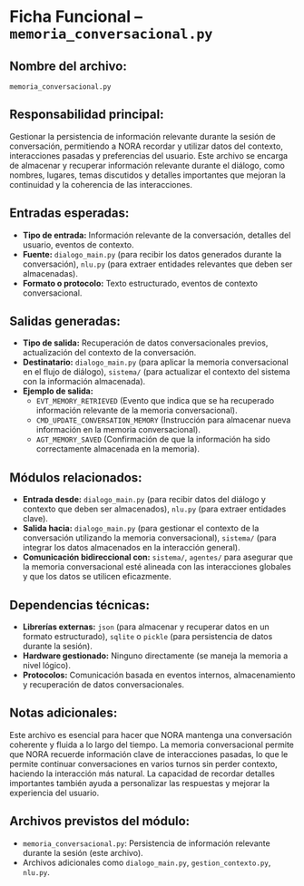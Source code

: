 # Ficha Funcional – `memoria_conversacional.py`

## Nombre del archivo:
`memoria_conversacional.py`

## Responsabilidad principal:
Gestionar la persistencia de información relevante durante la sesión de conversación, permitiendo a NORA recordar y utilizar datos del contexto, interacciones pasadas y preferencias del usuario. Este archivo se encarga de almacenar y recuperar información relevante durante el diálogo, como nombres, lugares, temas discutidos y detalles importantes que mejoran la continuidad y la coherencia de las interacciones.

## Entradas esperadas:
- **Tipo de entrada:** Información relevante de la conversación, detalles del usuario, eventos de contexto.
- **Fuente:** `dialogo_main.py` (para recibir los datos generados durante la conversación), `nlu.py` (para extraer entidades relevantes que deben ser almacenadas).
- **Formato o protocolo:** Texto estructurado, eventos de contexto conversacional.

## Salidas generadas:
- **Tipo de salida:** Recuperación de datos conversacionales previos, actualización del contexto de la conversación.
- **Destinatario:** `dialogo_main.py` (para aplicar la memoria conversacional en el flujo de diálogo), `sistema/` (para actualizar el contexto del sistema con la información almacenada).
- **Ejemplo de salida:**
  - `EVT_MEMORY_RETRIEVED` (Evento que indica que se ha recuperado información relevante de la memoria conversacional).
  - `CMD_UPDATE_CONVERSATION_MEMORY` (Instrucción para almacenar nueva información en la memoria conversacional).
  - `AGT_MEMORY_SAVED` (Confirmación de que la información ha sido correctamente almacenada en la memoria).

## Módulos relacionados:
- **Entrada desde:** `dialogo_main.py` (para recibir datos del diálogo y contexto que deben ser almacenados), `nlu.py` (para extraer entidades clave).
- **Salida hacia:** `dialogo_main.py` (para gestionar el contexto de la conversación utilizando la memoria conversacional), `sistema/` (para integrar los datos almacenados en la interacción general).
- **Comunicación bidireccional con:** `sistema/`, `agentes/` para asegurar que la memoria conversacional esté alineada con las interacciones globales y que los datos se utilicen eficazmente.

## Dependencias técnicas:
- **Librerías externas:** `json` (para almacenar y recuperar datos en un formato estructurado), `sqlite` o `pickle` (para persistencia de datos durante la sesión).
- **Hardware gestionado:** Ninguno directamente (se maneja la memoria a nivel lógico).
- **Protocolos:** Comunicación basada en eventos internos, almacenamiento y recuperación de datos conversacionales.

## Notas adicionales:
Este archivo es esencial para hacer que NORA mantenga una conversación coherente y fluida a lo largo del tiempo. La memoria conversacional permite que NORA recuerde información clave de interacciones pasadas, lo que le permite continuar conversaciones en varios turnos sin perder contexto, haciendo la interacción más natural. La capacidad de recordar detalles importantes también ayuda a personalizar las respuestas y mejorar la experiencia del usuario.

## Archivos previstos del módulo:
- `memoria_conversacional.py`: Persistencia de información relevante durante la sesión (este archivo).
- Archivos adicionales como `dialogo_main.py`, `gestion_contexto.py`, `nlu.py`.
